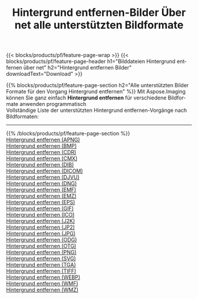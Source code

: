 ﻿---
title: Hintergrund entfernen-Bilder Über net alle unterstützten Bildformate 
weight: 3920
url: /de/net/remove-background 
lang: de
langdirlevel: 2
locales: zh-hans,ja,it,ru,de,es,fr,nl,id,lt,pl,pt,vi,tr,ko,zh-hant,ar,hi,th,sv,cs,uk,he
description: Mit Aspose.Imaging können Sie ganz einfach Hintergrund entfernen Bilder über net
---

{{< blocks/products/pf/feature-page-wrap >}}
{{< blocks/products/pf/feature-page-header h1="Bilddateien Hintergrund entfernen über net" h2="Hintergrund entfernen Bilder" downloadText="Download" >}}


{{% blocks/products/pf/feature-page-section  h2="Alle unterstützten Bilder Formate für den Vorgang Hintergrund entfernen" %}}
Mit Aspose.Imaging können Sie ganz einfach **Hintergrund entfernen** für verschiedene Bildformate anwenden programmatisch
<br/>
Vollständige Liste der unterstützten Hintergrund entfernen-Vorgänge nach Bildformaten:
<hr/>
{{% /blocks/products/pf/feature-page-section %}}
<div class="container-fluid productfamilypage bg-gray">
    <div class="convertypes bg-gray agp-content section">
        <div class="container">
		<div class="row other-converters">
		    <div class='col-md-2 other-converter remove-lp remove-rp'><a href="/imaging/de/net/remove-background/apng" >Hintergrund entfernen (APNG)</a></div><div class='col-md-2 other-converter remove-lp remove-rp'><a href="/imaging/de/net/remove-background/bmp" >Hintergrund entfernen (BMP)</a></div><div class='col-md-2 other-converter remove-lp remove-rp'><a href="/imaging/de/net/remove-background/cdr" >Hintergrund entfernen (CDR)</a></div><div class='col-md-2 other-converter remove-lp remove-rp'><a href="/imaging/de/net/remove-background/cmx" >Hintergrund entfernen (CMX)</a></div><div class='col-md-2 other-converter remove-lp remove-rp'><a href="/imaging/de/net/remove-background/dib" >Hintergrund entfernen (DIB)</a></div><div class='col-md-2 other-converter remove-lp remove-rp'><a href="/imaging/de/net/remove-background/dicom" >Hintergrund entfernen (DICOM)</a></div><div class='col-md-2 other-converter remove-lp remove-rp'><a href="/imaging/de/net/remove-background/djvu" >Hintergrund entfernen (DJVU)</a></div><div class='col-md-2 other-converter remove-lp remove-rp'><a href="/imaging/de/net/remove-background/dng" >Hintergrund entfernen (DNG)</a></div><div class='col-md-2 other-converter remove-lp remove-rp'><a href="/imaging/de/net/remove-background/emf" >Hintergrund entfernen (EMF)</a></div><div class='col-md-2 other-converter remove-lp remove-rp'><a href="/imaging/de/net/remove-background/emz" >Hintergrund entfernen (EMZ)</a></div><div class='col-md-2 other-converter remove-lp remove-rp'><a href="/imaging/de/net/remove-background/eps" >Hintergrund entfernen (EPS)</a></div><div class='col-md-2 other-converter remove-lp remove-rp'><a href="/imaging/de/net/remove-background/gif" >Hintergrund entfernen (GIF)</a></div><div class='col-md-2 other-converter remove-lp remove-rp'><a href="/imaging/de/net/remove-background/ico" >Hintergrund entfernen (ICO)</a></div><div class='col-md-2 other-converter remove-lp remove-rp'><a href="/imaging/de/net/remove-background/j2k" >Hintergrund entfernen (J2K)</a></div><div class='col-md-2 other-converter remove-lp remove-rp'><a href="/imaging/de/net/remove-background/jp2" >Hintergrund entfernen (JP2)</a></div><div class='col-md-2 other-converter remove-lp remove-rp'><a href="/imaging/de/net/remove-background/jpg" >Hintergrund entfernen (JPG)</a></div><div class='col-md-2 other-converter remove-lp remove-rp'><a href="/imaging/de/net/remove-background/odg" >Hintergrund entfernen (ODG)</a></div><div class='col-md-2 other-converter remove-lp remove-rp'><a href="/imaging/de/net/remove-background/otg" >Hintergrund entfernen (OTG)</a></div><div class='col-md-2 other-converter remove-lp remove-rp'><a href="/imaging/de/net/remove-background/png" >Hintergrund entfernen (PNG)</a></div><div class='col-md-2 other-converter remove-lp remove-rp'><a href="/imaging/de/net/remove-background/svg" >Hintergrund entfernen (SVG)</a></div><div class='col-md-2 other-converter remove-lp remove-rp'><a href="/imaging/de/net/remove-background/tga" >Hintergrund entfernen (TGA)</a></div><div class='col-md-2 other-converter remove-lp remove-rp'><a href="/imaging/de/net/remove-background/tiff" >Hintergrund entfernen (TIFF)</a></div><div class='col-md-2 other-converter remove-lp remove-rp'><a href="/imaging/de/net/remove-background/webp" >Hintergrund entfernen (WEBP)</a></div><div class='col-md-2 other-converter remove-lp remove-rp'><a href="/imaging/de/net/remove-background/wmf" >Hintergrund entfernen (WMF)</a></div><div class='col-md-2 other-converter remove-lp remove-rp'><a href="/imaging/de/net/remove-background/wmz" >Hintergrund entfernen (WMZ)</a></div>
                </div>
        </div>
    </div>
</div>
<br/>


